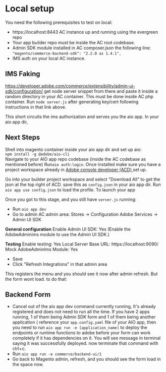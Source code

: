 # Local setup
You need the following prerequisites to test on local:

- https://localhost:8443 AC instance up and running using the evergreen repo
- Your app builder repo must be inside the AC root codebase.
- Admin SDK module installed in AC composer.json the following line: `"magento/commerce-backend-sdk": "2.2.0 as 1.4.1",`
- IMS auth on your local AC instance.

## IMS Faking
<https://developer.adobe.com/commerce/extensibility/admin-ui-sdk/configuration/>
get node server snippet from there and paste it inside a random directory in your AC container. This must be done inside AC php container. Run `node server.js` after generating key/cert following instructions in that link above.

This short circuits the ims authorization and serves you the aio app. In your aio app dir,

## Next Steps
Shell into magento container inside your aio app dir and set up aio:\
`npm install -g @adobe/aio-cli`\
Navigate to your AIO app repo codebase (inside the AC codebase as mentioned before)
Run`aio auth:login`. Once installed make sure you have a project workspace already in [Adobe console developer (ACD) ](https://developer.adobe.com/console/projects/) set up.

Go into your builder project workspace and select "Download All" to get the json at the top right of ACD.
save this as `config.json` in your aio app dir.  Run `aio app use config.json` to load the profile. To launch your app

Once you got to this stage, and you still have `server.js` running:
- Run `aio app dev`
- Go to admin AC admin area:
  Stores -> Configuration Adobe Services -> Admin UI SDK

**General configuration**
Enable Admin UI SDK: Yes
(Enable the AdobeAdminims module to use the Admin UI SDK.)

**Testing**
Enable testing: Yes
Local Server Base URL: https://localhost:9090/
Mock AdobeAdminIms Module: Yes

- Save
- Click "Refresh Integrations" in that admin area

This registers the menu and you should see it now after admin refresh. But the form wont load. to do that:

## Backend Form

- Cancel out of the aio app dev command currently running,  It's already registered and does not need to run all the time.
  If you have 2 apps running, 1 of them being Admin SDK form and 1 of them being another application ( reference your `app.config.yaml` file of your AIO app, then you need to run `aio app run -e [application_name]` to deploy the endpoints or runtime functions to adobe before your form can work completely if it has dependencies on it. You will see message in terminal saying it was successfully deployed. now terminate that command with ctrl+c.
- Run `aio app run -e commerce/backend-ui/1`
-  Go back to Magento admin, refresh, and you should see the form load in the space now.
